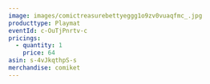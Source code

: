 ```yaml
---
image: images/comictreasurebettyeggg1o9zv0vuaqfmc_.jpg
producttype: Playmat
eventId: c-OuTjPnrtv-c
pricings:
  - quantity: 1
    price: 64
asin: s-4vJkqthpS-s
merchandise: comiket
---
```


